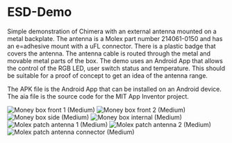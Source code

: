 # ESD-Demo
Simple demonstration of Chimera with an external antenna mounted on a metal backplate. 
The antenna is a Molex part number 214061-0150 and has an e=adhesive mount with a uFL connector.
There is a plastic badge that covers the antenna. 
The antenna cable is routed through the metal and movable metal parts of the box. 
The demo uses an Android App that allows the control of the RGB LED, user switch status and temperature.
This should be suitable for a proof of concept to get an idea of the antenna range.

The APK file is the Android App that can be installed on an Android device.
The aia file is the source code for the MIT App Inventor project.

![Money box front 1 (Medium)](https://user-images.githubusercontent.com/57275578/179284592-c1c796ba-a0da-442c-9505-1f13246009fb.jpg)
![Money box front 2 (Medium)](https://user-images.githubusercontent.com/57275578/179284597-9057ced0-cc02-44da-95a2-8fc652712538.jpg)
![Money box side (Medium)](https://user-images.githubusercontent.com/57275578/179284604-dea44a82-6202-4db7-920b-ea7d05ac2672.jpg)
![Money box internal (Medium)](https://user-images.githubusercontent.com/57275578/179284612-b855463f-11da-44f7-a9db-a3485631038f.jpg)
![Molex patch antenna 1 (Medium)](https://user-images.githubusercontent.com/57275578/179284624-26e0a1d3-366b-4818-bb72-07e93c5b10e8.jpg)
![Molex patch antenna 2 (Medium)](https://user-images.githubusercontent.com/57275578/179284633-d78a0467-4e51-47ee-8691-c29ebff857b2.jpg)
![Molex patch antenna connector (Medium)](https://user-images.githubusercontent.com/57275578/179284636-c5c4a8e0-2a7a-41b8-b876-9947111ee165.jpg)
